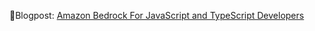 🔗Blogpost: [Amazon Bedrock For JavaScript and TypeScript Developers](https://cloudnature.net/blog/amazon-bedrock-for-javascript-and-typescript-developers?utm_source=GitHub)